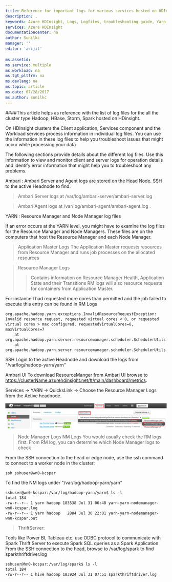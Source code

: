 ```yaml
---
title: Reference for important logs for various services hosted on HDInsight | Microsoft Docs
description: .
keywords: Azure HDInsight, Logs, Logfiles, troubleshooting guide, Yarn logs
services: Azure HDInsight
documentationcenter: na
author: Sunilkc
manager: ''
editor: 'arijit'

ms.assetid:
ms.service: multiple
ms.workload: na
ms.tgt_pltfrm: na
ms.devlang: na
ms.topic: article
ms.date: 07/28/2017
ms.author: sunilkc
---
```


####This article helps as reference with the list of log files for the all the cluster type Hadoop, HBase, Storm, Spark hosted on HDinsight.

On HDInsight clusters the Client application, Services component and the Workload services process information in individual log files.
You can use the information in these log files to help you troubleshoot issues that might occur while processing your data

The following sections provide details about the different log files. Use this information to view and monitor client and server logs for operation details and identify error information that might help you to troubleshoot any problems.

Ambari :
Ambari Server and Agent logs are stored on the Head Node.
SSH to the active Headnode to find.

>Ambari Server logs at /var/log/ambari-server/ambari-server.log

>Ambari Agent logs  at /var/log/ambari-agent/ambari-agent.log .

YARN : Resource Manager and Node Manager log files

If an error occurs at the YARN level, you might have to examine the log files for the Resource Manager and Node Managers.
These files are on the computers that host the Resource Manager and each Node Manager.

> Application Master Logs
The Application Master requests resources from Resource Manager and runs job processes on the allocated resources

> Resource Manager Logs
>> Contains information on Resource Manager Health, Application State and their Transitions
>> RM logs will also resource requests for containers from Application Master.

For instance I had requested more cores than permitted and the job failed to execute this entry can be found in RM Logs
~~~~
org.apache.hadoop.yarn.exceptions.InvalidResourceRequestException: Invalid resource request, requested virtual cores < 0, or requested virtual cores > max configured, requestedVirtualCores=8, maxVirtualCores=7
	at org.apache.hadoop.yarn.server.resourcemanager.scheduler.SchedulerUtils.validateResourceRequest(SchedulerUtils.java:274)
	at org.apache.hadoop.yarn.server.resourcemanager.scheduler.SchedulerUtils.normalizeAndValidateRequest(SchedulerUtils.java:234)
~~~~
SSH
Login to the active Headnode and download the logs from "/var/log/hadoop-yarn/yarn"

Ambari UI
To download ResourceManger from Ambari UI browse to https://clusterName.azurehdinsight.net/#/main/dashboard/metrics.

Services -> YARN -> QuicksLink -> Choose the Resource Manager Logs from the Active headnode.

![Alt text](media/logfiles-list-hdinsight/image01.png)


> Node Manager Logs
 NM Logs
You would usually check the RM logs first. From RM log, you can determine which Node Manager logs to check

From the SSH connection to the head or edge node, use the ssh command to connect to a worker node in the cluster:
~~~~
ssh sshuser@wn0-kcspar
~~~~

To find the NM logs under "/var/log/hadoop-yarn/yarn"

~~~~
sshuser@wn0-kcspar:/var/log/hadoop-yarn/yarn$ ls -l
total 184
-rw-r--r-- 1 yarn hadoop 183538 Jul 31 06:48 yarn-yarn-nodemanager-wn0-kcspar.log
-rw-r--r-- 1 yarn hadoop   2884 Jul 30 22:01 yarn-yarn-nodemanager-wn0-kcspar.out
~~~~


>ThriftServer:

Tools like Power BI, Tableau etc. use ODBC protocol to communicate with Spark Thrift Server to execute Spark SQL queries as a Spark Application
From the SSH connection to the head, browse to /var/log/spark to find sparkthriftdriver.log
~~~~
sshuser@hn0-kcspar:/var/log/spark$ ls -l
total 184
-rw-r--r-- 1 hive hadoop 183924 Jul 31 07:51 sparkthriftdriver.log
~~~~